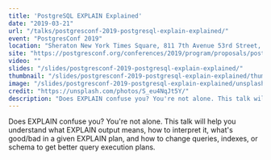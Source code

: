 ```yaml
---
title: 'PostgreSQL EXPLAIN Explained'
date: "2019-03-21"
url: "/talks/postgresconf-2019-postgresql-explain-explained/"
event: "PostgresConf 2019"
location: "Sheraton New York Times Square, 811 7th Avenue 53rd Street, New York, New York 10019, United States"
site: "https://postgresconf.org/conferences/2019/program/proposals/postgresql-explain-explained"
video: ""
slides: "/slides/postgresconf-2019-postgresql-explain-explained/"
thumbnail: "/slides/postgresconf-2019-postgresql-explain-explained/thumbnail.jpg"
image: "/slides/postgresconf-2019-postgresql-explain-explained/unsplash-photos-S_eu4NqJt5Y.jpg"
credit: "https://unsplash.com/photos/S_eu4NqJt5Y/"
description: "Does EXPLAIN confuse you? You're not alone. This talk will help you understand what EXPLAIN output means, how to interpret it, what's good/bad in a given EXPLAIN plan, and how to change queries, indexes, or schema to get better query execution plans."
---
```

Does EXPLAIN confuse you? You're not alone. This talk will help you understand what EXPLAIN output means, how to interpret it, what's good/bad in a given EXPLAIN plan, and how to change queries, indexes, or schema to get better query execution plans.
<!--more-->